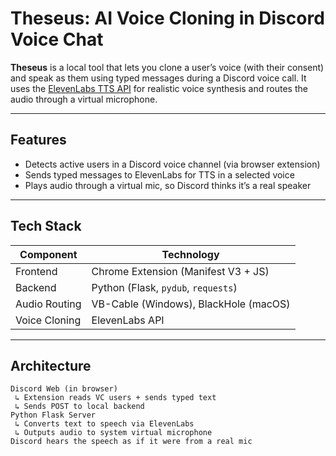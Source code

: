 #  Theseus: AI Voice Cloning in Discord Voice Chat

**Theseus** is a local tool that lets you clone a user’s voice (with their consent) and speak as them using typed messages during a Discord voice call. It uses the [ElevenLabs TTS API](https://www.elevenlabs.io/) for realistic voice synthesis and routes the audio through a virtual microphone.

---

## Features

-  Detects active users in a Discord voice channel (via browser extension)
-  Sends typed messages to ElevenLabs for TTS in a selected voice
-  Plays audio through a virtual mic, so Discord thinks it’s a real speaker

---

##  Tech Stack

| Component       | Technology |
|----------------|------------|
| Frontend       | Chrome Extension (Manifest V3 + JS) |
| Backend        | Python (Flask, `pydub`, `requests`) |
| Audio Routing  | VB-Cable (Windows), BlackHole (macOS)|
| Voice Cloning  | ElevenLabs API |

---

##  Architecture

```text
Discord Web (in browser)
 ↳ Extension reads VC users + sends typed text
 ↳ Sends POST to local backend
Python Flask Server
 ↳ Converts text to speech via ElevenLabs
 ↳ Outputs audio to system virtual microphone
Discord hears the speech as if it were from a real mic
